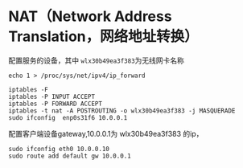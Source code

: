 
# NAT（Network Address Translation，网络地址转换）



配置服务的设备，其中 `wlx30b49ea3f383`为无线网卡名称

```
echo 1 > /proc/sys/net/ipv4/ip_forward

iptables -F
iptables -P INPUT ACCEPT
iptables -P FORWARD ACCEPT
iptables -t nat -A POSTROUTING -o wlx30b49ea3f383 -j MASQUERADE
sudo ifconfig  enp0s31f6 10.0.0.1

```

配置客户端设备gateway,10.0.0.1为  wlx30b49ea3f383 的ip，

```
sudo ifconfig eth0 10.0.0.10
sudo route add default gw 10.0.0.1
```

